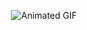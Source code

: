 
<p align="center">
  <img src="https://github.com/shannale/Shaphora/blob/main/makeup.gif" alt="Animated GIF">
</p>
<p align="center> SHAPHORA </p>
![SHAPHORA]https://shaphora-e331876b9fde.herokuapp.com/
  
<br/> 

This README would normally document whatever steps are necessary to get the
application up and running.

Things you may want to cover:

* Ruby version

* System dependencies

* Configuration

* Database creation

* Database initialization

* How to run the test suite

* Services (job queues, cache servers, search engines, etc.)

* Deployment instructions

* ...
